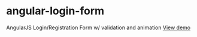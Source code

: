 # angular-login-form
AngularJS Login/Registration Form w/ validation and animation
[View demo](http://www.beroby.com/angular-login-form)